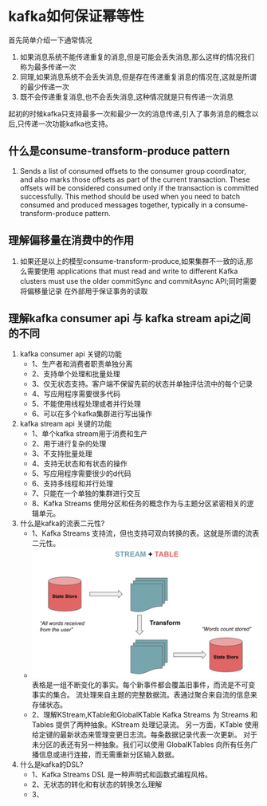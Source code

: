 # kafka如何保证幂等性
首先简单介绍一下通常情况
1. 如果消息系统不能传递重复的消息,但是可能会丢失消息,那么这样的情况我们称为最多传递一次
2. 同理,如果消息系统不会丢失消息,但是存在传递重复消息的情况在,这就是所谓的最少传递一次
3. 既不会传递重复消息,也不会丢失消息,这种情况就是只有传递一次消息

起初的时候kafka只支持最多一次和最少一次的消息传递,引入了事务消息的概念以后,只传递一次功能kafka也支持。

## 什么是consume-transform-produce pattern
1. Sends a list of consumed offsets to the consumer group coordinator, 
  and also marks those offsets as part of the current transaction. 
  These offsets will be considered consumed only if the transaction is committed successfully. 
  This method should be used when you need to batch consumed and produced messages together, 
  typically in a consume-transform-produce pattern.
## 理解偏移量在消费中的作用
1. 如果还是以上的模型consume-transform-produce,如果集群不一致的话,那么需要使用
   applications that must read and write to different Kafka clusters 
   must use the older commitSync and commitAsync API;同时需要将偏移量记录
   在外部用于保证事务的读取

## 理解kafka consumer api 与 kafka stream api之间的不同
1. kafka consumer api 关键的功能
    - 1、生产者和消费者职责单独分离
    - 2、支持单个处理和批量处理
    - 3、仅无状态支持。客户端不保留先前的状态并单独评估流中的每个记录
    - 4、写应用程序需要很多代码
    - 5、不能使用线程处理或者并行处理
    - 6、可以在多个kafka集群进行写出操作
2. kafka stream api 关键的功能
    - 1、单个kafka stream用于消费和生产
    - 2、用于进行复杂的处理
    - 3、不支持批量处理
    - 4、支持无状态和有状态的操作
    - 5、写应用程序需要很少的d代码
    - 6、支持多线程和并行处理
    - 7、只能在一个单独的集群进行交互
    - 8、Kafka Streams 使用分区和任务的概念作为与主题分区紧密相关的逻辑单元。
3. 什么是kafka的流表二元性?
    - 1、Kafka Streams 支持流，但也支持可双向转换的表。这就是所谓的流表二元性。
    - ![img.png](img.png)
      表格是一组不断变化的事实。每个新事件都会覆盖旧事件，而流是不可变事实的集合。
      流处理来自主题的完整数据流。表通过聚合来自流的信息来存储状态。
    - 2、理解KStream,KTable和GlobalKTable
      Kafka Streams 为 Streams 和 Tables 提供了两种抽象。KStream 处理记录流。
      另一方面，KTable 使用给定键的最新状态来管理变更日志流。每条数据记录代表一次更新。
      对于未分区的表还有另一种抽象。我们可以使用 GlobalKTables 向所有任务广播信息或进行连接，而无需重新分区输入数据。
4. 什么是kafka的DSL?
   - 1、Kafka Streams DSL 是一种声明式和函数式编程风格。
   - 2、无状态的转化和有状态的转换怎么理解
   - 3、
